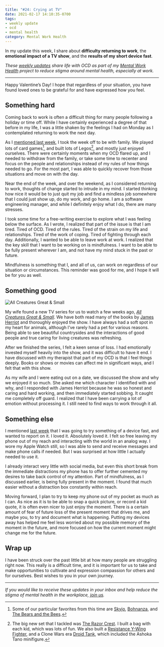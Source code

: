 ```yaml
---
title: "#24: Crying at TV"
date: 2021-02-17 14:10:35-0700
tags:
- weekly update
- ocd
- mental health
category: Mental Work Health
---
```


In my update this week, I share about **difficulty returning to work**, the **emotional impact of a TV show**, and the **results of my short device fast**.

_These [weekly updates](https://bennorris.com/tags/weekly-update/) share life with OCD as part of my [Mental Work Health](https://bennorris.com/mental-work-health) project to reduce stigma around mental health, especially at work._

***

Happy Valentine’s Day! I hope that regardless of your situation, you have found loved ones to be grateful for and have expressed how you feel.


## Something hard

Coming back to work is often a difficult thing for many people following a holiday or time off. While I have certainly experienced a degree of that before in my life, I was a little shaken by the feelings I had on Monday as I contemplated returning to work the next day.

As I [mentioned last week](https://bennorris.com/2021/02/08/happily-being-shot), I took the week off to be with family. We played lots of card games[^1], and built lots of Legos[^2], and mostly just enjoyed ourselves. There were certainly moments when my OCD flared up, and I needed to withdraw from the family, or take some time to recenter and focus on the people and relationships instead of my rules of how things needed to go. For the most part, I was able to quickly recover from those situations and move on with the day.

Near the end of the week, and over the weekend, as I considered returning to work, thoughts of change started to intrude in my mind. I started thinking how nice it would be to just quit my job and find a mindless job somewhere that I could just show up, do my work, and go home. I am a software engineering manager, and while I definitely enjoy what I do, there are many stresses.

I took some time for a free-writing exercise to explore what I was feeling below the surface. As I wrote, I realized that part of the issue is that I am tired. Tired of OCD. Tired of the rules. Tired of the strain on my life and relationships. Tired of the work of coping. Tired of fighting through each day. Additionally, I wanted to be able to leave work at work. I realized that the key skill that I want to be working on is mindfulness. I want to be able to be fully present wherever I am, and not have my mind stuck in the past or future.

Mindfulness is something that I, and all of us, can work on regardless of our situation or circumstances. This reminder was good for me, and I hope it will be for you as well.


## Something good

![All Creatures Great & Small](https://media.bennorris.com/images/mentalworkhealth/uploads/2021/067e52a5dd.jpg)

My wife found a new TV series for us to watch a few weeks ago, [*All Creatures Great & Small*](https://en.wikipedia.org/wiki/All_Creatures_Great_and_Small_(2020_TV_series)). We have both read many of the books by [James Herriot](https://en.wikipedia.org/wiki/James_Herriot) and thoroughly enjoyed the show. I have always had a soft spot in my heart for animals, although I’ve rarely had a pet for various reasons. Being able to see beautiful countrysides and the interactions of good people and true caring for living creatures was refreshing.

After we finished the series, I felt a keen sense of loss. I had emotionally invested myself heavily into the show, and it was difficult to have it end. I have discussed with my therapist that part of my OCD is that I feel things deeply. Books or shows or movies can affect me in significant ways, and I felt that with this show.

As my wife and I were eating out on a date, we discussed the show and why we enjoyed it so much. She asked me which character I identified with and why, and I responded with James Herriot because he was so honest and caring and hard working, and then immediately started sobbing. It caught me completely off guard. I realized that I have been carrying a lot of emotion without processing it. I still need to find ways to work through it all.


## Something else

I mentioned [last week](https://bennorris.com/2021/02/08/happily-being-shot) that I was going to try something of a device fast, and wanted to report on it. I loved it. Absolutely loved it. I felt so free leaving my phone out of my reach and interacting with the world in an analog way. I wore my Apple Watch still, so I was able to send and receive messages and make phone calls if needed. But I was surprised at how little I actually needed to use it.

I already interact very little with social media, but even this short break from the immediate distractions my phone has to offer further cemented my desires to take back control of my attention. Part of mindfulness, as I discussed earlier, is being fully present in the moment. I found that much easier without a distraction box constantly within reach.

Moving forward, I plan to try to keep my phone out of my pocket as much as I can. As nice as it is to be able to snap a quick picture, or record a kid quote, it is often even nicer to just enjoy the moment. There is a certain amount of fear of future loss of the present moment that drives me, and maybe you, to try and document what is happening. Putting my devices away has helped me feel less worried about my possible memory of the moment in the future, and more focused on how the current moment might change me for the future.


## Wrap up

I have been struck over the past little bit at how many people are struggling right now. This really is a difficult time, and it is important for us to take and make opportunities to cultivate and expression compassion for others and for ourselves. Best wishes to you in your own journey.

***

_If you would like to receive these updates in your inbox and help reduce the stigma of mental health in the workplace, [join us](https://bennorris.com/subscribe/mwh/)._


[^1]: Some of our particular favorites from this time are [Skyjo](https://www.amazon.com/Magilano-Ultimate-Adults-Entertaining-exciting/dp/B06XZ9K244), [Bohnanza](https://en.wikipedia.org/wiki/Bohnanza), and [The Bears and the Bees](https://www.grandpabecksgames.com/bears-and-the-bees).

[^2]: The big new set that I tackled was [The Razor Crest](https://www.lego.com/en-us/product/default-the-mandalorian-bounty-hunter-transport-au-the-razor-crest-nz-the-razor-crest-75292). I built a bag with each kid, which was lots of fun. We also built a [Resistance Y-Wing Fighter](https://www.lego.com/en-us/product/resistance-y-wing-starfighter-75249), and a Clone Wars era [Droid Tank](https://www.lego.com/en-us/product/armored-assault-tank-aat-75283), which included the Ashoka Tano minifigure.